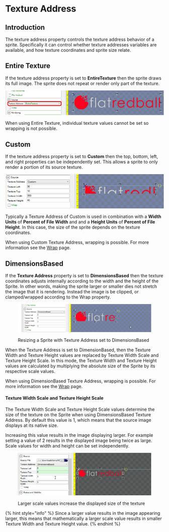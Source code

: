 # Texture Address

## Introduction

The texture address property controls the texture address behavior of a sprite. Specifically it can control whether texture addresses variables are available, and how texture coordinates and sprite size relate.

## Entire Texture

If the texture address property is set to **EntireTexture** then the sprite draws its full image. The sprite does not repeat or render only part of the texture.

![Sprite with Texture Address set to EntireTexture](<../../../.gitbook/assets/26_19 44 30.png>)

When using Entire Texture, individual texture values cannot be set so wrapping is not possible.

## Custom

If the texture address property is set to **Custom** then the top, bottom, left, and right properties can be independently set. This allows a sprite to only render a portion of its source texture.

![Sprite with Texture Address set to EntireImage](<../../../.gitbook/assets/26_19 46 21.png>)

Typically a Texture Address of Custom is used in combination with a **Width Units** of **Percent of File Width** and and a **Height Units** of **Percent of File Height**. In this case, the size of the sprite depends on the texture coordinates.

When using Custom Texture Address, wrapping is possible. For more information see the [Wrap](texture-address.md#wrap) page.

## DimensionsBased

If the **Texture Address** property is set to **DimensionsBased** then the texture coordinates adjusts internally according to the width and the height of the Sprite. In other words, making the sprite larger or smaller dies not stretch the image that it is rendering. Instead the image is be clipped, or clamped/wrapped according to the Wrap property.

<figure><img src="../../../.gitbook/assets/26_19 50 05.gif" alt=""><figcaption><p>Resizing a Sprite with Texture Address set to DimensionsBased</p></figcaption></figure>

When the Texture Address is set to DimensionBased, then the Texture Width and Texture Height values are replaced by Texture Width Scale and Texture Height Scale. In this mode, the Texture Width and Texture Height values are calculated by multiplying the absolute size of the Sprite by its respective scale values.

When using DimensionBased Texture Address, wrapping is possible. For more information see the [Wrap](texture-address.md#wrap) page.

#### Texture Width Scale and Texture Height Scale

The Texture Width Scale and Texture Height Scale values determine the size of the texture on the Sprite when using DimensionsBased Texture Address. By default this value is 1, which means that the source image displays at its native size.

Increasing this value results in the image displaying larger. For example setting a value of 2 results in the displayed image being twice as large. Scale values for width and height can be set independently.

<figure><img src="../../../.gitbook/assets/22_09 35 32.gif" alt=""><figcaption><p>Larger scale values increase the displayed size of the texture</p></figcaption></figure>

{% hint style="info" %}
Since a larger value results in the image appearing larger, this means that mathematically a larger scale value results in smaller Texture Width and Texture Height value.
{% endhint %}
